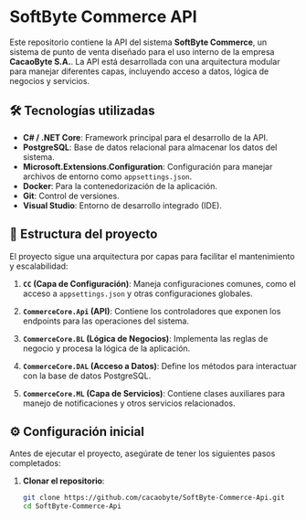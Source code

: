 # SoftByte Commerce API

Este repositorio contiene la API del sistema **SoftByte Commerce**, un sistema de punto de venta diseñado para el uso interno de la empresa **CacaoByte S.A.**. La API está desarrollada con una arquitectura modular para manejar diferentes capas, incluyendo acceso a datos, lógica de negocios y servicios.

## 🛠️ Tecnologías utilizadas

- **C# / .NET Core**: Framework principal para el desarrollo de la API.
- **PostgreSQL**: Base de datos relacional para almacenar los datos del sistema.
- **Microsoft.Extensions.Configuration**: Configuración para manejar archivos de entorno como `appsettings.json`.
- **Docker**: Para la contenedorización de la aplicación.
- **Git**: Control de versiones.
- **Visual Studio**: Entorno de desarrollo integrado (IDE).

## 📂 Estructura del proyecto

El proyecto sigue una arquitectura por capas para facilitar el mantenimiento y escalabilidad:

1. **`CC` (Capa de Configuración)**:
   Maneja configuraciones comunes, como el acceso a `appsettings.json` y otras configuraciones globales.

2. **`CommerceCore.Api` (API)**:
   Contiene los controladores que exponen los endpoints para las operaciones del sistema.

3. **`CommerceCore.BL` (Lógica de Negocios)**:
   Implementa las reglas de negocio y procesa la lógica de la aplicación.

4. **`CommerceCore.DAL` (Acceso a Datos)**:
   Define los métodos para interactuar con la base de datos PostgreSQL.

5. **`CommerceCore.ML` (Capa de Servicios)**:
   Contiene clases auxiliares para manejo de notificaciones y otros servicios relacionados.

## ⚙️ Configuración inicial

Antes de ejecutar el proyecto, asegúrate de tener los siguientes pasos completados:

1. **Clonar el repositorio**:
   ```bash
   git clone https://github.com/cacaobyte/SoftByte-Commerce-Api.git
   cd SoftByte-Commerce-Api
